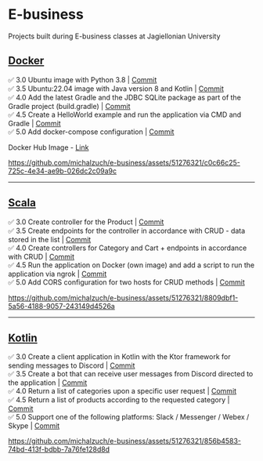# E-business

Projects built during E-business classes at Jagiellonian University

## [Docker](https://github.com/michalzuch/e-business/tree/main/Docker)

✅ 3.0 Ubuntu image with Python 3.8 | [Commit](https://github.com/michalzuch/e-business/commit/407c0b27680b65c251543473f967e8abcf36936f)  
✅ 3.5 Ubuntu:22.04 image with Java version 8 and Kotlin | [Commit](https://github.com/michalzuch/e-business/commit/5805c88f00ad4b364e6e636c41b2fc27e4b5a616)  
✅ 4.0 Add the latest Gradle and the JDBC SQLite package as part of the Gradle project (build.gradle) | [Commit](https://github.com/michalzuch/e-business/commit/c39c459aebb51ccdc17ff09f767b1c850a7182d5)  
✅ 4.5 Create a HelloWorld example and run the application via CMD and Gradle | [Commit](https://github.com/michalzuch/e-business/commit/e82644cfbd25b526da58b96e1591c0f8c62b04b9)  
✅ 5.0 Add docker-compose configuration | [Commit](https://github.com/michalzuch/e-business/commit/dc483935f9ca8071af9aeb16799518859be680d6)

Docker Hub Image - [Link](https://hub.docker.com/r/hosiery00huskier/e-business-docker)

https://github.com/michalzuch/e-business/assets/51276321/c0c66c25-725c-4e34-ae9b-026dc2c09a9c

---

## [Scala](https://github.com/michalzuch/e-business/tree/main/Scala)

✅ 3.0 Create controller for the Product | [Commit](https://github.com/michalzuch/e-business/commit/41e133ce7e7ae2684f11e6866da97290e5fd943c)  
✅ 3.5 Create endpoints for the controller in accordance with CRUD - data stored in the list | [Commit](https://github.com/michalzuch/e-business/commit/09933ca16e25d08ea88d2a433f46c6410f678b4c)  
✅ 4.0 Create controllers for Category and Cart + endpoints in accordance with CRUD | [Commit](https://github.com/michalzuch/e-business/commit/b4b24256ae8eb3d1ef7c010434305e94dba3030c)  
✅ 4.5 Run the application on Docker (own image) and add a script to run the application via ngrok | [Commit](https://github.com/michalzuch/e-business/commit/52e0433a3328d7b2a705aa4d5f5a96ce0fe10486)  
✅ 5.0 Add CORS configuration for two hosts for CRUD methods | [Commit](https://github.com/michalzuch/e-business/commit/52e0433a3328d7b2a705aa4d5f5a96ce0fe10486)

https://github.com/michalzuch/e-business/assets/51276321/8809dbf1-5a56-4188-9057-243149d4526a

---

## [Kotlin](https://github.com/michalzuch/e-business/tree/main/Kotlin)

✅ 3.0 Create a client application in Kotlin with the Ktor framework for sending messages to Discord | [Commit](https://github.com/michalzuch/e-business/commit/7850d3a601b5fad0bf4fc96fe9598816cdcc0dec)  
✅ 3.5 Create a bot that can receive user messages from Discord directed to the application | [Commit](https://github.com/michalzuch/e-business/commit/b035c06b07e776b376a778a77a7ca5593cd97e03)  
✅ 4.0 Return a list of categories upon a specific user request | [Commit](https://github.com/michalzuch/e-business/commit/4e8e4a423395d7196d1e2c8502ca865f077cdca1)  
✅ 4.5 Return a list of products according to the requested category | [Commit](https://github.com/michalzuch/e-business/commit/2ca6f1075686530684dc4f776b05e9c2ecf1b622)  
✅ 5.0 Support one of the following platforms: Slack / Messenger / Webex / Skype | [Commit](https://github.com/michalzuch/e-business/commit/3cb5863da84114e63806f1b412a3ab0e25c428c6)

https://github.com/michalzuch/e-business/assets/51276321/856b4583-74bd-413f-bdbb-7a76fe128d8d
